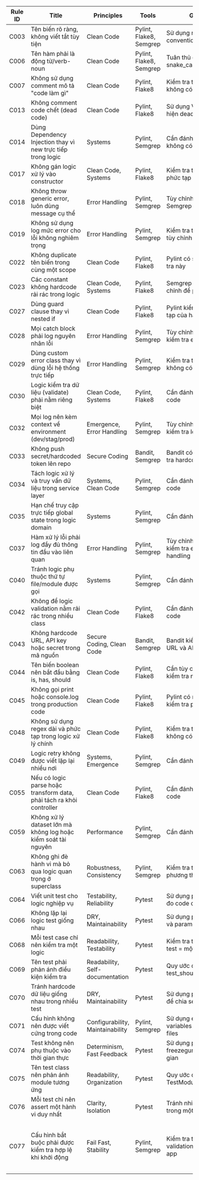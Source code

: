 | Rule ID | Title                                                                | Principles                       | Tools                   | Ghi chú                                       |                                                                                                                  |
| ------- | -------------------------------------------------------------------- | -------------------------------- | ----------------------- | --------------------------------------------- | ---------------------------------------------------------------------------------------------------------------- |
| C003    | Tên biến rõ ràng, không viết tắt tùy tiện                            | Clean Code                       | Pylint, Flake8, Semgrep | Sử dụng naming conventions của PEP 8         |                                                                                                                  |
| C006    | Tên hàm phải là động từ/verb-noun                                    | Clean Code                       | Pylint, Flake8, Semgrep | Tuân thủ quy tắc snake_case của Python       |                                                                                                                  |
| C007    | Không sử dụng comment mô tả "code làm gì"                            | Clean Code                       | Pylint, Flake8          | Kiểm tra thủ công, không có tool tự động     |                                                                                                                  |
| C013    | Không comment code chết (dead code)                                  | Clean Code                       | Pylint, Flake8          | Sử dụng Vulture để phát hiện dead code       |                                                                                                                  |
| C014    | Dùng Dependency Injection thay vì new trực tiếp trong logic          | Systems                          | Pylint, Semgrep         | Cần đánh giá thủ công, không có rule cụ thể  |                                                                                                                  |
| C017    | Không gán logic xử lý vào constructor                                | Clean Code, Systems              | Pylint, Flake8          | Kiểm tra thủ công độ phức tạp của __init__   |                                                                                                                  |
| C018    | Không throw generic error, luôn dùng message cụ thể                  | Error Handling                   | Pylint, Semgrep         | Tùy chỉnh quy tắc Semgrep để kiểm tra        |                                                                                                                  |
| C019    | Không sử dụng log mức error cho lỗi không nghiêm trọng               | Error Handling                   | Pylint, Semgrep         | Kiểm tra thủ công hoặc tùy chỉnh Semgrep     |                                                                                                                  |
| C022    | Không duplicate tên biến trong cùng một scope                        | Clean Code                       | Pylint, Flake8          | Pylint có sẵn rule kiểm tra này              |                                                                                                                  |
| C023    | Các constant không hardcode rải rác trong logic                      | Clean Code, Systems              | Pylint, Flake8          | Semgrep có thể tùy chỉnh để phát hiện        |                                                                                                                  |
| C027    | Dùng guard clause thay vì nested if                                  | Clean Code                       | Pylint, Flake8          | Pylint kiểm tra độ phức tạp của hàm          |                                                                                                                  |
| C028    | Mọi catch block phải log nguyên nhân lỗi                             | Error Handling                   | Pylint, Semgrep         | Tùy chỉnh Semgrep để kiểm tra except blocks  |                                                                                                                  |
| C029    | Dùng custom error class thay vì dùng lỗi hệ thống trực tiếp          | Error Handling                   | Pylint, Semgrep         | Kiểm tra thủ công, không có rule tự động     |                                                                                                                  |
| C030    | Logic kiểm tra dữ liệu (validate) phải nằm riêng biệt                | Clean Code, Systems              | Pylint, Flake8          | Cần đánh giá kiến trúc code                  |                                                                                                                  |
| C032    | Mọi log nên kèm context về environment (dev/stag/prod)               | Emergence, Error Handling        | Pylint, Semgrep         | Tùy chỉnh Semgrep để kiểm tra logging calls  |                                                                                                                  |
| C033    | Không push secret/hardcoded token lên repo                           | Secure Coding                    | Bandit, Semgrep         | Bandit có sẵn rule kiểm tra hardcoded secrets|                                                                                                                  |
| C034    | Tách logic xử lý và truy vấn dữ liệu trong service layer             | Systems, Clean Code              | Pylint, Semgrep         | Cần đánh giá kiến trúc code                  |                                                                                                                  |
| C035    | Hạn chế truy cập trực tiếp global state trong logic domain           | Systems                          | Pylint, Semgrep         | Cần đánh giá thủ công                        |                                                                                                                  |
| C037    | Hàm xử lý lỗi phải log đầy đủ thông tin đầu vào liên quan            | Error Handling                   | Pylint, Semgrep         | Tùy chỉnh Semgrep để kiểm tra exception handling|                                                                                                                  |
| C040    | Tránh logic phụ thuộc thứ tự file/module được gọi                    | Systems                          | Pylint, Semgrep         | Cần đánh giá thủ công                        |                                                                                                                  |
| C042    | Không để logic validation nằm rải rác trong nhiều class              | Clean Code                       | Pylint, Flake8          | Cần đánh giá kiến trúc code                  |                                                                                                                  |
| C043    | Không hardcode URL, API key hoặc secret trong mã nguồn               | Secure Coding, Clean Code        | Bandit, Semgrep         | Bandit kiểm tra tự động URL và API keys      |                                                                                                                  |
| C044    | Tên biến boolean nên bắt đầu bằng is, has, should                    | Clean Code                       | Pylint, Flake8          | Cần tùy chỉnh pylint để kiểm tra naming      |                                                                                                                  |
| C045    | Không gọi print hoặc console.log trong production code               | Clean Code                       | Pylint, Flake8          | Pylint có rule built-in kiểm tra print       |                                                                                                                  |
| C048    | Không sử dụng regex dài và phức tạp trong logic xử lý chính          | Clean Code                       | Pylint, Flake8          | Kiểm tra thủ công, không có rule tự động     |                                                                                                                  |
| C049    | Logic retry không được viết lặp lại nhiều nơi                        | Systems, Emergence               | Pylint, Semgrep         | Cần đánh giá thủ công                        |                                                                                                                  |
| C055    | Nếu có logic parse hoặc transform data, phải tách ra khỏi controller | Clean Code                       | Pylint, Flake8          | Cần đánh giá kiến trúc code                  |                                                                                                                  |
| C059    | Không xử lý dataset lớn mà không log hoặc kiểm soát tài nguyên       | Performance                      | Pylint, Semgrep         | Cần đánh giá thủ công                        |                                                                                                                  |
| C063    | Không ghi đè hành vi mà bỏ qua logic quan trọng ở superclass         | Robustness, Consistency          | Pylint, Semgrep         | Kiểm tra thủ công phương thức ghi đè         |                                                                                                                  |
| C064    | Viết unit test cho logic nghiệp vụ                                   | Testability, Reliability         | Pytest                  | Sử dụng pytest-cov để đo code coverage       |                                                                                                                  |
| C066    | Không lặp lại logic test giống nhau                                  | DRY, Maintainability             | Pytest                  | Sử dụng pytest fixtures và parametrize       |                                                                                                                  |
| C068    | Mỗi test case chỉ nên kiểm tra một logic                             | Readability, Testability         | Pytest                  | Kiểm tra thủ công, một test = một assertion  |                                                                                                                  |
| C069    | Tên test phải phản ánh điều kiện kiểm tra                            | Readability, Self-documentation  | Pytest                  | Quy ước đặt tên test_should_when_given       |                                                                                                                  |
| C070    | Tránh hardcode dữ liệu giống nhau trong nhiều test                   | DRY, Maintainability             | Pytest                  | Sử dụng pytest fixtures để chia sẻ test data |                                                                                                                  |
| C071    | Cấu hình không nên được viết cứng trong code                         | Configurability, Maintainability | Pylint, Semgrep         | Sử dụng environment variables hoặc config files|                                                                                                                  |
| C074    | Test không nên phụ thuộc vào thời gian thực                          | Determinism, Fast Feedback       | Pytest                  | Sử dụng pytest-freezegun để mock thời gian   |                                                                                                                  |
| C075    | Tên test class nên phản ánh module tương ứng                         | Readability, Organization        | Pytest                  | Quy ước đặt tên TestModuleName              |                                                                                                                  |
| C076    | Mỗi test chỉ nên assert một hành vi duy nhất                         | Clarity, Isolation               | Pytest                  | Tránh nhiều assertions trong một test case   |                                                                                                                  |
| C077    | Cấu hình bắt buộc phải được kiểm tra hợp lệ khi khởi động            | Fail Fast, Stability             | Pylint, Semgrep         | Kiểm tra thủ công validation khi khởi tạo app | ([Python Tutorials – Real Python][1], [Reddit][2], [Clean Code Tools][3], [en.wikipedia.org][4], [DS Stream][5]) |

[1]: https://realpython.com/python-code-quality/?utm_source=chatgpt.com "Python Code Quality: Best Practices and Tools"
[2]: https://www.reddit.com/r/Python/comments/xef3u2/what_python_code_analysis_tools_are_you_using/?utm_source=chatgpt.com "What Python code analysis tools are you using? - Reddit"
[3]: https://www.sonarsource.com/knowledge/languages/python/?utm_source=chatgpt.com "Python Static Code Analysis & Clean Code - Sonar"
[4]: https://en.wikipedia.org/wiki/Semgrep?utm_source=chatgpt.com "Semgrep"
[5]: https://www.dsstream.com/post/improve-your-python-code-quality---a-python-linters-overview?utm_source=chatgpt.com "Improve your python code quality – a python linters overview"

